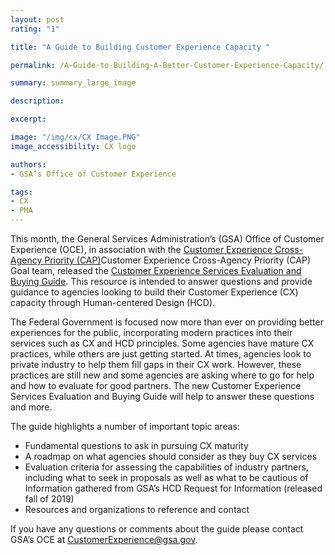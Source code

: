 ```yaml
---
layout: post
rating: "1"

title: "A Guide to Building Customer Experience Capacity "

permalink: /A-Guide-to-Building-A-Better-Customer-Experience-Capacity/

summary: summary_large_image

description:

excerpt:

image: "/img/cx/CX Image.PNG"
image_accessibility: CX logo

authors:
- GSA’s Office of Customer Experience

tags:
- CX
- PMA
---
```


This month, the General Services Administration’s (GSA) Office of Customer Experience (OCE), in association with the [Customer Experience Cross-Agency Priority (CAP)](https://www.performance.gov/CAP/cx/)Customer Experience Cross-Agency Priority (CAP) Goal team, released the [Customer Experience Services Evaluation and Buying Guide](https://www.google.com/url?q=https://www.gsa.gov/cdnstatic/CX%2520Evaluation%2520and%2520Buying%2520Guide.pdf&sa=D&ust=1587620375959000&usg=AFQjCNEP1UQizYCT6nlLuXnQNfzS6ygP3w). This resource is intended to answer questions and provide guidance to agencies looking to build their Customer Experience (CX) capacity through Human-centered Design (HCD).

The Federal Government is focused now more than ever on providing better experiences for the public, incorporating modern practices into their services such as CX and HCD principles. Some agencies have mature CX practices, while others are just getting started. At times, agencies look to private industry to help them fill gaps in their CX work. However, these practices are still new and some agencies are asking where to go for help and how to evaluate for good partners. The new Customer Experience Services Evaluation and Buying Guide will help to answer these questions and more.

The guide highlights a number of important topic areas:
* Fundamental questions to ask in pursuing CX maturity
* A roadmap on what agencies should consider as they buy CX services
* Evaluation criteria for assessing the capabilities of industry partners, including what to seek in proposals as well as what to be cautious of
Information gathered from GSA’s HCD Request for Information (released fall of 2019)
* Resources and organizations to reference and contact

If you have any questions or comments about the guide please contact GSA’s OCE at
[CustomerExperience@gsa.gov](mailto:CustomerExperience@gsa.gov).
